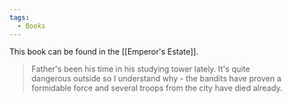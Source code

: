 ```yaml
---
tags:
  - Books
---
```


This book can be found in the [[Emperor's Estate]].

> Father's been his time in his studying tower lately. It's quite dangerous outside so I understand why - the bandits have proven a formidable force and several troops from the city have died already.



